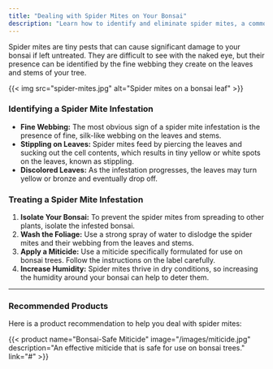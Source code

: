 ```yaml
---
title: "Dealing with Spider Mites on Your Bonsai"
description: "Learn how to identify and eliminate spider mites, a common pest that can damage your bonsai tree."
---
```


Spider mites are tiny pests that can cause significant damage to your bonsai if left untreated. They are difficult to see with the naked eye, but their presence can be identified by the fine webbing they create on the leaves and stems of your tree.

{{< img src="spider-mites.jpg" alt="Spider mites on a bonsai leaf" >}}

### Identifying a Spider Mite Infestation

*   **Fine Webbing:** The most obvious sign of a spider mite infestation is the presence of fine, silk-like webbing on the leaves and stems.
*   **Stippling on Leaves:** Spider mites feed by piercing the leaves and sucking out the cell contents, which results in tiny yellow or white spots on the leaves, known as stippling.
*   **Discolored Leaves:** As the infestation progresses, the leaves may turn yellow or bronze and eventually drop off.

### Treating a Spider Mite Infestation

1.  **Isolate Your Bonsai:** To prevent the spider mites from spreading to other plants, isolate the infested bonsai.
2.  **Wash the Foliage:** Use a strong spray of water to dislodge the spider mites and their webbing from the leaves and stems.
3.  **Apply a Miticide:** Use a miticide specifically formulated for use on bonsai trees. Follow the instructions on the label carefully.
4.  **Increase Humidity:** Spider mites thrive in dry conditions, so increasing the humidity around your bonsai can help to deter them.

---

### Recommended Products

Here is a product recommendation to help you deal with spider mites:

{{< product name="Bonsai-Safe Miticide" image="/images/miticide.jpg" description="An effective miticide that is safe for use on bonsai trees." link="#" >}}